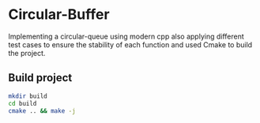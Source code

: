 # Circular-Buffer
Implementing a circular-queue using modern cpp also applying different test cases to ensure the stability of each function and used Cmake to build the project.


## Build project
```bash
mkdir build
cd build
cmake .. && make -j
```
